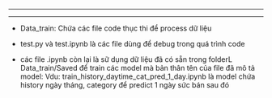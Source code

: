 
*******************************************************************
*******************************************************************
- Data_train: Chứa các file code thục thi để process dữ liệu

- test.py và test.ipynb là các file dùng để debug trong quá trình code

- các file .ipynb còn lại là sữ dụng dữ liệu đã có sẵn trong folderL Data_train/Saved 
          để train các model mà bản thân tên của file đã mô tả model:
          Vdu: train_history_daytime_cat_pred_1_day.ipynb là model chứa history ngày tháng, category để 
                    predict 1 ngày sức bán sau đó
